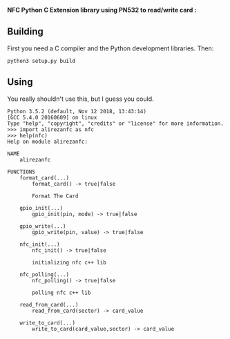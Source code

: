 **NFC Python C Extension library using PN532 to read/write card :**



## Building

First you need a C compiler and the Python development libraries. Then:

```
python3 setup.py build
```

## Using

You really shouldn't use this, but I guess you could.

```
Python 3.5.2 (default, Nov 12 2018, 13:43:14) 
[GCC 5.4.0 20160609] on linux
Type "help", "copyright", "credits" or "license" for more information.
>>> import alirezanfc as nfc
>>> help(nfc)
Help on module alirezanfc:

NAME
    alirezanfc

FUNCTIONS
    format_card(...)
        format_card() -> true|false
        
        Format The Card
    
    gpio_init(...)
        gpio_init(pin, mode) -> true|false
    
    gpio_write(...)
        gpio_write(pin, value) -> true|false
    
    nfc_init(...)
        nfc_init() -> true|false
        
        initializing nfc c++ lib
    
    nfc_polling(...)
        nfc_polling() -> true|false
        
        polling nfc c++ lib
    
    read_from_card(...)
        read_from_card(sector) -> card_value
    
    write_to_card(...)
        write_to_card(card_value,sector) -> card_value

```










